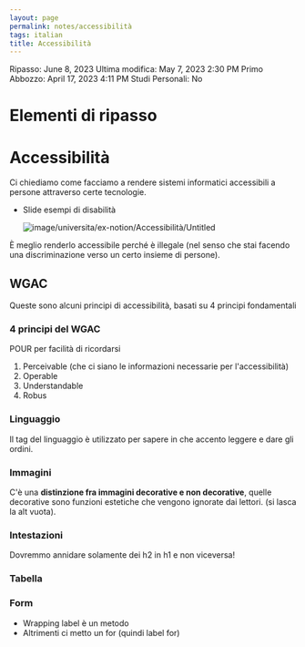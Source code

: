 ```yaml
---
layout: page
permalink: notes/accessibilità
tags: italian
title: Accessibilità
---
```


Ripasso: June 8, 2023
Ultima modifica: May 7, 2023 2:30 PM
Primo Abbozzo: April 17, 2023 4:11 PM
Studi Personali: No

# Elementi di ripasso

# Accessibilità

Ci chiediamo come facciamo a rendere sistemi informatici accessibili a persone attraverso certe tecnologie.

- Slide esempi di disabilità

    <img src="/images/notes/image/universita/ex-notion/Accessibilità/Untitled.png" alt="image/universita/ex-notion/Accessibilità/Untitled">


È meglio renderlo accessibile perché è illegale (nel senso che stai facendo una discriminazione verso un certo insieme di persone).

## WGAC

Queste sono alcuni principi di accessibilità, basati su 4 principi fondamentali

### 4 principi del WGAC

POUR per facilità di ricordarsi

1. Perceivable (che ci siano le informazioni necessarie per l'accessibilità)
2. Operable
3. Understandable
4. Robus

### Linguaggio

Il tag del linguaggio è utilizzato per sapere in che accento leggere e dare gli ordini.

### Immagini

C'è una **distinzione fra immagini decorative e non decorative**, quelle decorative sono funzioni estetiche che vengono ignorate dai lettori.  (si lasca la alt vuota).

### Intestazioni

Dovremmo annidare solamente dei h2 in h1 e non viceversa!

### Tabella

### Form

- Wrapping label è un metodo
- Altrimenti ci metto un for (quindi label for)